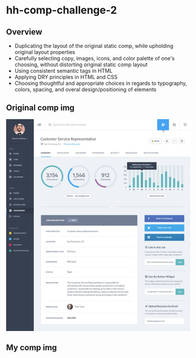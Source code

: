 # hh-comp-challenge-2
## Overview
- Duplicating the layout of the original static comp, while upholding original layout properties
- Carefully selecting copy, images, icons, and color palette of one's choosing, without distorting original static comp layout 
- Using consistent semantic tags in HTML
- Applying DRY principles in HTML and CSS
- Choosing thoughtful and appropriate choices in regards to typography, colors, spacing, and overal design/positioning of elements

## Original comp img
![Screenshot](static-comp-challenge-2-img.png)

## My comp img
